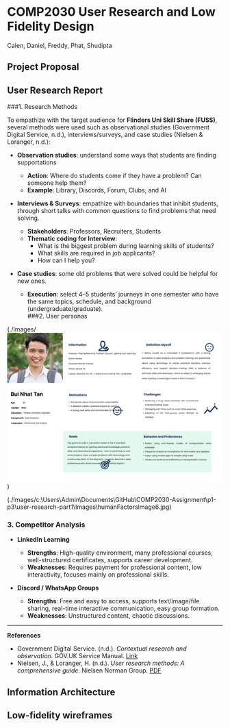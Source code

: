 # COMP2030 User Research and Low Fidelity Design
Calen, Daniel, Freddy, Phat, Shudipta
## Project Proposal
















## User Research Report
###1.	Research Methods

To empathize with the target audience for **Flinders Uni Skill Share (FUSS)**, several methods were used such as observational studies (Government Digital Service, n.d.), interviews/surveys, and case studies (Nielsen & Loranger, n.d.):

- **Observation studies**: understand some ways that students are finding supportations  
  - **Action**: Where do students come if they have a problem? Can someone help them?  
  - **Example**: Library, Discords, Forum, Clubs, and AI  

- **Interviews & Surveys**: empathize with boundaries that inhibit students, through short talks with common questions to find problems that need solving.  
  - **Stakeholders**: Professors, Recruiters, Students  
  - **Thematic coding for Interview**:  
    - What is the biggest problem during learning skills of students?  
    - What skills are required in job applicants?  
    - How can I help you?  

- **Case studies**: some old problems that were solved could be helpful for new ones.  
  - **Execution**: select 4–5 students’ journeys in one semester who have the same topics, schedule, and background (undergraduate/graduate).  
###2.	User personas


(./Images/![alt text](humanFactorslmage5.png))

(./Images/c:\Users\Admin\Documents\GitHub\COMP2030-Assignment\p1-p3\user-research-part1\Images\humanFactorslmage6.jpg)

### 3. Competitor Analysis  

- **LinkedIn Learning**  
  - **Strengths**: High-quality environment, many professional courses, well-structured certificates, supports career development.  
  - **Weaknesses**: Requires payment for professional content, low interactivity, focuses mainly on professional skills.  

- **Discord / WhatsApp Groups**  
  - **Strengths**: Free and easy to access, supports text/image/file sharing, real-time interactive communication, easy group formation.  
  - **Weaknesses**: Unstructured content, chaotic discussions.  

---

**References**  
- Government Digital Service. (n.d.). *Contextual research and observation*. GOV.UK Service Manual. [Link](https://www.gov.uk/service-manual/user-research/contextual-research-and-observation?utm_source=chatgpt.com)  
- Nielsen, J., & Loranger, H. (n.d.). *User research methods: A comprehensive guide*. Nielsen Norman Group. [PDF](https://media.nngroup.com/media/articles/attachments/User_Research_Methods_A4-compressed.pdf?utm_source=chatgpt.com)  







   

























## Information Architecture


































## Low-fidelity wireframes



[def]: image.png
